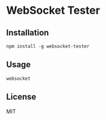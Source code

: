 # WebSocket Tester

## Installation

````
npm install -g websocket-tester
````

## Usage

````
websocket
````

## License

MIT
